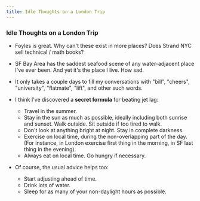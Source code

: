 ```yaml
---
title: Idle Thoughts on a London Trip
---
```


### Idle Thoughts on a London Trip

- Foyles is great. Why can't these exist in more places? Does Strand NYC sell
  technical / math books?

- SF Bay Area has the saddest seafood scene of any water-adjacent place I've
  ever been. And yet it's the place I live. How sad.

- It only takes a couple days to fill my conversations with "bill", "cheers",
  "university", "flatmate", "lift", and other such words.

- I think I've discovered a **secret formula** for beating jet lag:
  - Travel in the summer.
  - Stay in the sun as much as possible, ideally including both sunrise and
    sunset. Walk outside. Sit outside if too tired to walk.
  - Don't look at anything bright at night. Stay in complete darkness.
  - Exercise on local time, during the non-overlapping part of the day. (For
    instance, in London exercise first thing in the morning, in SF last thing
    in the evening).
  - Always eat on local time. Go hungry if necessary.

- Of course, the usual advice helps too:
  - Start adjusting ahead of time.
  - Drink lots of water.
  - Sleep for as many of your non-daylight hours as possible.
